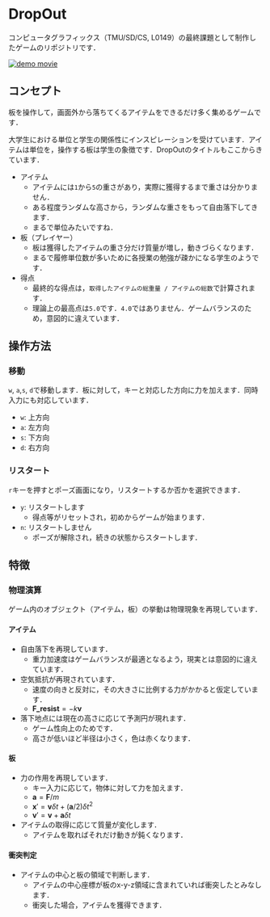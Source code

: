 # DropOut
コンピュータグラフィックス（TMU/SD/CS, L0149）の最終課題として制作したゲームのリポジトリです．

[![demo movie](https://img.youtube.com/vi/e2uXIdh8fWE/0.jpg)](https://www.youtube.com/watch?v=e2uXIdh8fWE)

## コンセプト
板を操作して，画面外から落ちてくるアイテムをできるだけ多く集めるゲームです．

大学生における単位と学生の関係性にインスピレーションを受けています．アイテムは単位を，操作する板は学生の象徴です．DropOutのタイトルもここからきています．
- アイテム
  - アイテムには`1`から`5`の重さがあり，実際に獲得するまで重さは分かりません．
  - ある程度ランダムな高さから，ランダムな重さをもって自由落下してきます．
  - まるで単位みたいですね．
- 板（プレイヤー）
  - 板は獲得したアイテムの重さ分だけ質量が増し，動きづらくなります．
  - まるで履修単位数が多いために各授業の勉強が疎かになる学生のようです．
- 得点
  - 最終的な得点は，`取得したアイテムの総重量 / アイテムの総数`で計算されます．
  - 理論上の最高点は`5.0`です．`4.0`ではありません．ゲームバランスのため，意図的に違えています．

## 操作方法
### 移動
`w`, `a`,`s`, `d`で移動します．板に対して，キーと対応した方向に力を加えます．同時入力にも対応しています．
- `w`: 上方向
- `a`: 左方向
- `s`: 下方向
- `d`: 右方向
### リスタート
`r`キーを押すとポーズ画面になり，リスタートするか否かを選択できます．
- `y`: リスタートします
  - 得点等がリセットされ，初めからゲームが始まります．
- `n`: リスタートしません
  - ポーズが解除され，続きの状態からスタートします．

## 特徴
### 物理演算
ゲーム内のオブジェクト（アイテム，板）の挙動は物理現象を再現しています．
#### アイテム
- 自由落下を再現しています．
  - 重力加速度はゲームバランスが最適となるよう，現実とは意図的に違えています．
- 空気抵抗が再現されています．
  - 速度の向きと反対に，その大きさに比例する力がかかると仮定しています．
  - $` \textbf{F_{resist}} = -k\textbf{v} `$
- 落下地点には現在の高さに応じて予測円が現れます．
  - ゲーム性向上のためです．
  - 高さが低いほど半径は小さく，色は赤くなります．
#### 板
- 力の作用を再現しています．
  - キー入力に応じて，物体に対して力を加えます．
  - $` \textbf{a} = \textbf{F}/m `$
  - $` \textbf{x}\prime = \textbf{v}\delta t + (\textbf{a}/2)\delta t^2 `$
  - $` \textbf{v}\prime = \textbf{v} + \textbf{a} \delta t `$
- アイテムの取得に応じて質量が変化します．
  - アイテムを取ればそれだけ動きが鈍くなります．
#### 衝突判定
- アイテムの中心と板の領域で判断します．
  - アイテムの中心座標が板のx-y-z領域に含まれていれば衝突したとみなします．
  - 衝突した場合，アイテムを獲得できます．